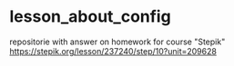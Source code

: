 # lesson_about_config
repositorie with answer on homework for course "Stepik"
https://stepik.org/lesson/237240/step/10?unit=209628
